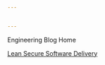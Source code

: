 ```yaml
---


---
```


<p>Engineering Blog Home</p>
<p><a href="https://ayalamanchili.github.io/secure-sdlc.html">Lean Secure Software Delivery</a></p>

